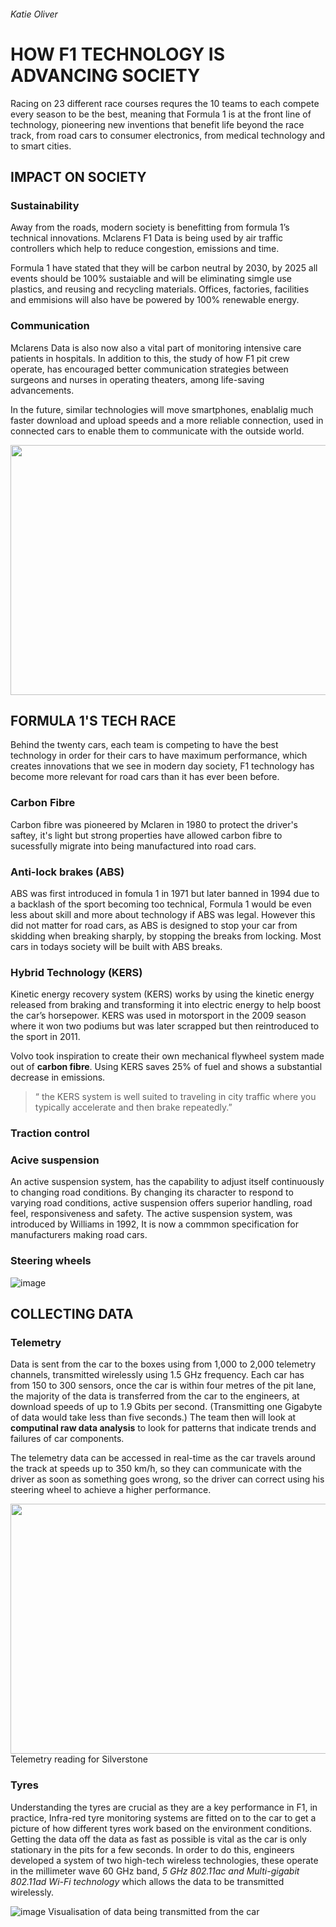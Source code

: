 ###### Katie Oliver 

# HOW F1 TECHNOLOGY IS ADVANCING SOCIETY

Racing on 23 different race courses requres the 10 teams to each compete every season to be the best, meaning that Formula 1 is at the front line of technology, pioneering new inventions that benefit life beyond the race track, from road cars to consumer electronics, from medical technology and to smart cities. 

## IMPACT ON SOCIETY 

### Sustainability 

Away from the roads, modern society is benefitting from formula 1’s technical innovations. Mclarens F1 Data is being used by air traffic controllers which help to reduce congestion, emissions and time. 

Formula 1 have stated that they will be carbon neutral by 2030, by 2025 all events should be 100% sustaiable and will be eliminating simgle use plastics, and reusing and recycling materials. Offices, factories, facilities and  emmisions will also have be powered by 100% renewable energy. 

### Communication
 Mclarens Data is also now also a vital part of monitoring intensive care patients in hospitals. In addition to this, the study of how F1 pit crew operate, has encouraged better communication strategies between surgeons and nurses in operating theaters, among life-saving advancements.
 
 In the future, similar technologies will move smartphones, enablalig much faster download and upload speeds and a more reliable connection, used in connected cars to enable them to communicate with the outside world.

<img src="https://user-images.githubusercontent.com/94462126/142252267-22747feb-9e73-482d-896f-46321e486c47.png" width="700" height="400"> 

## FORMULA 1'S TECH RACE

Behind the twenty cars, each team is competing to have the best technology in order for their cars to have maximum performance, which creates innovations that we see in modern day society, F1 technology has become more relevant for road cars than it has ever been before.

### Carbon Fibre 
Carbon fibre was pioneered by Mclaren in 1980 to protect the driver's saftey, it's light but strong properties have allowed carbon fibre to sucessfully migrate into being manufactured into road cars. 

### Anti-lock brakes (ABS)
ABS was first introduced in fomula 1 in 1971 but later banned in 1994 due to a backlash of the sport becoming too technical, Formula 1 would be even less about skill and more about technology if ABS was legal. However this did not matter for road cars, as ABS  is designed to stop your car from skidding when breaking sharply, by stopping the breaks from locking. Most cars in todays society will be built with ABS breaks.

### Hybrid Technology (KERS)
Kinetic energy recovery system (KERS) works by using the kinetic energy released from braking and transforming it into electric energy to help boost the car’s horsepower. KERS was used in motorsport in the 2009 season where it won two podiums but was later scrapped but then reintroduced to the sport in 2011. 

Volvo took inspiration to create their own mechanical flywheel system made out of **carbon fibre**.  Using KERS saves 25% of  fuel and shows a substantial decrease in emissions.

> “ the KERS system is well suited to traveling in city traffic where you typically accelerate and then brake repeatedly.”

### Traction control


### Acive suspension 
An active suspension system, has the capability to adjust itself continuously to changing road conditions. By changing its character to respond to varying road conditions, active suspension offers superior handling, road feel, responsiveness and safety. The active suspension system, was introduced by Williams in 1992, It is now a commmon specification for manufacturers making road cars.

### Steering wheels

![image](https://user-images.githubusercontent.com/94462126/142089593-9b7ce30b-fb98-43d9-8f57-cf3b083589aa.png)



## COLLECTING DATA

### Telemetry

Data is sent from the car to the boxes using from 1,000 to 2,000 telemetry channels, transmitted wirelessly using 1.5 GHz frequency.
Each car has from 150 to 300 sensors, once the car is within four metres of the pit lane, the majority of the data is transferred from the car to the engineers, at download speeds of up to 1.9 Gbits per second. (Transmitting one Gigabyte of data would take less than five seconds.) The team then will look at __computinal raw data analysis__ to look for patterns that indicate trends and failures of car components. 

The telemetry data can be accessed in real-time as the car travels around the track at speeds up to 350 km/h, so they can communicate with the driver as soon as something goes wrong, so the driver can correct using his steering wheel to achieve a higher performance.

<img src="https://user-images.githubusercontent.com/94462126/142483045-d3279d4f-efad-4a25-8ae1-5f1ab682fe2d.png" width="600" height="400"> 
Telemetry reading for Silverstone

### Tyres

Understanding the tyres are crucial as they are a key performance in F1, in practice, Infra-red tyre monitoring systems are fitted on to the car to get a picture of how different tyres work based on the environment conditions. Getting the data off the data as fast as possible is vital as the car is only stationary in the pits for a few seconds. In order to do this, engineers developed a system of two high-tech wireless technologies, these operate in the millimeter wave 60 GHz band, _5 GHz 802.11ac and Multi-gigabit 802.11ad Wi-Fi technology_ which allows the data to be transmitted wirelessly.


![image](https://user-images.githubusercontent.com/94462126/142477487-f3b319d7-3905-451c-956b-9284b4c4a20a.png)
Visualisation of data being transmitted from the car 

